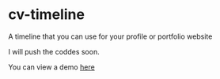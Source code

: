# cv-timeline
A timeline that you can use for your profile or portfolio website

I will push the coddes soon.

You can view a demo [here](https://azimiali.me/cv)
